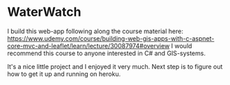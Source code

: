 # WaterWatch

I build this web-app following along the course material here:
https://www.udemy.com/course/building-web-gis-apps-with-c-aspnet-core-mvc-and-leaflet/learn/lecture/30087974#overview
I would recommend this course to anyone interested in C# and GIS-systems.

It's a nice little project and I enjoyed it very much. Next step is to figure out how to get it up and running on heroku.
